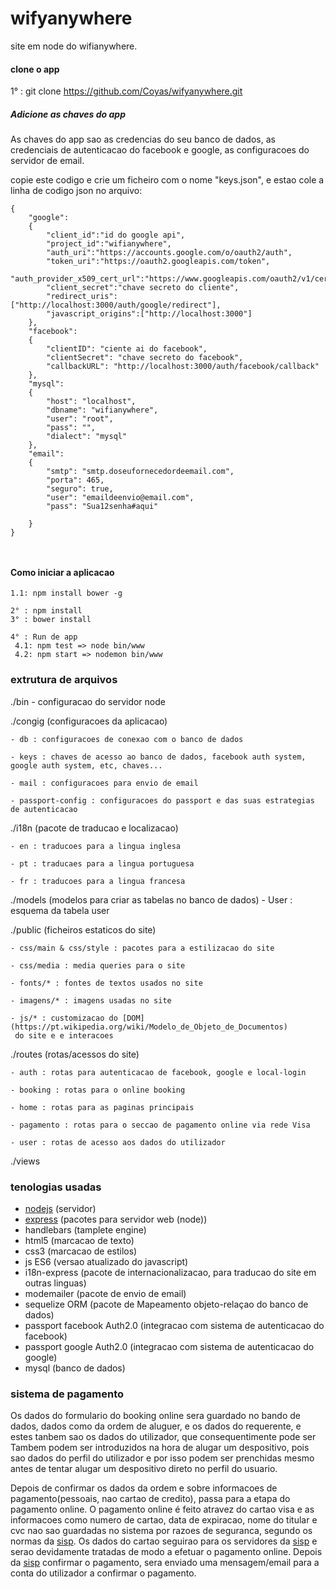 # wifyanywhere

site em node do wifianywhere.


#### clone o app
1° : git clone https://github.com/Coyas/wifyanywhere.git

##### Adicione as chaves do app


As chaves do app sao as credencias do seu banco de dados, as credenciais de autenticacao do 
facebook e google, as configuracoes do servidor de email.

copie este codigo e crie um ficheiro com o nome "keys.json", e estao cole a linha de codigo
json no arquivo:
```
{
    "google":
    {
        "client_id":"id do google api",
        "project_id":"wifianywhere",
        "auth_uri":"https://accounts.google.com/o/oauth2/auth",
        "token_uri":"https://oauth2.googleapis.com/token",
        "auth_provider_x509_cert_url":"https://www.googleapis.com/oauth2/v1/certs",
        "client_secret":"chave secreto do cliente",
        "redirect_uris":["http://localhost:3000/auth/google/redirect"],
        "javascript_origins":["http://localhost:3000"]
    },
    "facebook":
    {
        "clientID": "ciente ai do facebook",
        "clientSecret": "chave secreto do facebook",
        "callbackURL": "http://localhost:3000/auth/facebook/callback"
    },
    "mysql":
    {
        "host": "localhost",
        "dbname": "wifianywhere",
        "user": "root",
        "pass": "",
        "dialect": "mysql"
    },
    "email":
    {
        "smtp": "smtp.doseufornecedordeemail.com",
        "porta": 465,
        "seguro": true,
        "user": "emaildeenvio@email.com",
        "pass": "Sua12senha#aqui"

    }
}



```

#### Como iniciar a aplicacao
```$xslt
1.1: npm install bower -g

2° : npm install
3° : bower install

4° : Run de app
 4.1: npm test => node bin/www
 4.2: npm start => nodemon bin/www
```



### extrutura de arquivos

./bin - configuracao do servidor node

./congig (configuracoes da aplicacao)

    - db : configuracoes de conexao com o banco de dados

    - keys : chaves de acesso ao banco de dados, facebook auth system, google auth system, etc, chaves...

    - mail : configuracoes para envio de email
    
    - passport-config : configuracoes do passport e das suas estrategias de autenticacao

./i18n (pacote de traducao e localizacao)

    - en : traducoes para a lingua inglesa

    - pt : traducaes para a lingua portuguesa

    - fr : traducoes para a lingua francesa

./models (modelos para criar as tabelas no banco de dados)
    - User : esquema da tabela user

./public (ficheiros estaticos do site)

    - css/main & css/style : pacotes para a estilizacao do site

    - css/media : media queries para o site

    - fonts/* : fontes de textos usados no site

    - imagens/* : imagens usadas no site

    - js/* : customizacao do [DOM](https://pt.wikipedia.org/wiki/Modelo_de_Objeto_de_Documentos)
     do site e e interacoes

./routes (rotas/acessos do site)

    - auth : rotas para autenticacao de facebook, google e local-login

    - booking : rotas para o online booking

    - home : rotas para as paginas principais

    - pagamento : rotas para o seccao de pagamento online via rede Visa

    - user : rotas de acesso aos dados do utilizador
    
./views




### tenologias usadas


- [nodejs](https://nodejs.org/) (servidor)
- [express](https://expressjs.com/) (pacotes para servidor web (node))
- handlebars (tamplete engine)
- html5 (marcacao de texto)
- css3 (marcacao de estilos)
- js ES6 (versao atualizado do javascript)
- i18n-express (pacote de internacionalizacao, para traducao do site em outras linguas)
- modemailer (pacote de envio de email)
- sequelize ORM (pacote de Mapeamento objeto-relaçao do banco de dados)
- passport facebook Auth2.0 (integracao com sistema de autenticacao do facebook)
- passport google Auth2.0 (integracao com sistema de autenticacao do google)
- mysql  (banco de dados)



### sistema de pagamento

Os dados do formulario do booking online sera guardado no bando de dados, dados como
da ordem de aluguer, e os dados do requerente, e estes tanbem sao os dados do utilizador, 
que consequentimente pode ser 
Tambem podem ser introduzidos na hora de alugar um despositivo, pois sao dados do perfil do 
utilizador e por isso podem ser prenchidas mesmo antes de tentar alugar um despositivo direto
 no perfil do usuario.

Depois de confirmar os dados da ordem e sobre informacoes de pagamento(pessoais, nao cartao de
 credito), 
passa para a etapa do pagamento online.
O pagamento online é feito atravez do cartao visa e as informacoes como numero de cartao, data
 de expiracao,
nome do titular e cvc nao sao guardadas no sistema por razoes de seguranca, segundo os normas 
da [sisp](https://www.sisp.cv/).
Os dados do cartao seguirao para os servidores da [sisp](https://www.sisp.cv/) e serao devidamente 
tratadas 
de modo a efetuar o pagamento online.
Depois da [sisp](https://www.sisp.cv/) confirmar o pagamento, sera enviado uma mensagem/email para
 a conta do utilizador a confirmar o pagamento.

